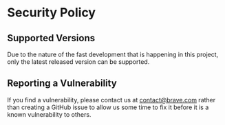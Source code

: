 # Security Policy

## Supported Versions

Due to the nature of the fast development that is happening in this project, only the latest released version can be supported.

## Reporting a Vulnerability

If you find a vulnerability, please contact us at contact@brave.com rather than creating a GitHub issue to allow us some time to fix it before it is a known vulnerability to others.


 
